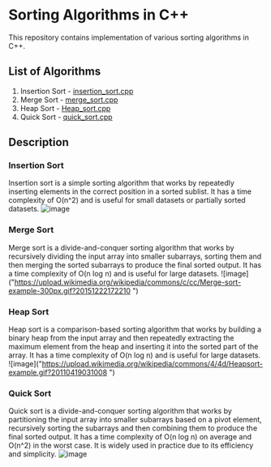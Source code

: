 # Sorting Algorithms in C++

This repository contains implementation of various sorting algorithms in C++.

## List of Algorithms

1. Insertion Sort - [insertion_sort.cpp](insertion_sort.cpp)
2. Merge Sort - [merge_sort.cpp](merge_sort.cpp)
3. Heap Sort - [Heap_sort.cpp](Heap_sort.cpp)
4. Quick Sort - [quick_sort.cpp](quick_sort.cpp)

## Description

### Insertion Sort

Insertion sort is a simple sorting algorithm that works by repeatedly inserting elements in the correct position in a sorted sublist. It has a time complexity of O(n^2) and is useful for small datasets or partially sorted datasets.
![image]("https://upload.wikimedia.org/wikipedia/commons/9/9c/Insertion-sort-example.gif?20110309111239")
### Merge Sort

Merge sort is a divide-and-conquer sorting algorithm that works by recursively dividing the input array into smaller subarrays, sorting them and then merging the sorted subarrays to produce the final sorted output. It has a time complexity of O(n log n) and is useful for large datasets.
![image]("https://upload.wikimedia.org/wikipedia/commons/c/cc/Merge-sort-example-300px.gif?20151222172210
")
### Heap Sort

Heap sort is a comparison-based sorting algorithm that works by building a binary heap from the input array and then repeatedly extracting the maximum element from the heap and inserting it into the sorted part of the array. It has a time complexity of O(n log n) and is useful for large datasets.
![image]("https://upload.wikimedia.org/wikipedia/commons/4/4d/Heapsort-example.gif?20110419031008
")
### Quick Sort

Quick sort is a divide-and-conquer sorting algorithm that works by partitioning the input array into smaller subarrays based on a pivot element, recursively sorting the subarrays and then combining them to produce the final sorted output. It has a time complexity of O(n log n) on average and O(n^2) in the worst case. It is widely used in practice due to its efficiency and simplicity.
![image]("https://upload.wikimedia.org/wikipedia/commons/9/9c/Quicksort-example.gif?20110419161403")




